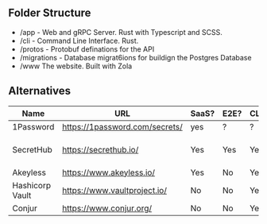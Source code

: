 ## Folder Structure

* /app - Web and gRPC Server. Rust with Typescript and SCSS.
* /cli - Command Line Interface. Rust.
* /protos - Protobuf definations for the API
* /migrations - Database migrat6ions for buildign the Postgres Database
* /www The website. Built with Zola

## Alternatives

| Name  | URL | SaaS? | E2E?| CLI? | Notes |
| ---- | ---- | ---- | ---- | ---- | --- |
| 1Password  | https://1password.com/secrets/  | yes | ? | ? | |
| SecretHub  | https://secrethub.io/ | Yes | Yes | Yes | Now part of 1Password | 
| Akeyless  | https://www.akeyless.io/ | Yes | No | Yes |  | 
| Hashicorp Vault  | https://www.vaultproject.io/ | No | No | Yes | Lots of Features | 
| Conjur  | https://www.conjur.org/ | No | No | Yes |  | 
